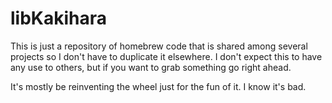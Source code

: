 # libKakihara

This is just a repository of homebrew code that is shared among several projects
so I don't have to duplicate it elsewhere. I don't expect this to have any use
to others, but if you want to grab something go right ahead.

It's mostly be reinventing the wheel just for the fun of it. I know it's bad.

